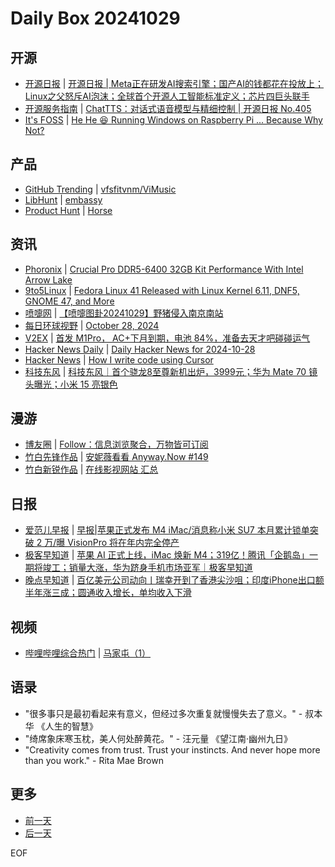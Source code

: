 # Daily Box 20241029

## 开源
- [开源日报](https://www.oschina.net/news/column?columnId=25) | [开源日报 | Meta正在研发AI搜索引擎；国产AI的钱都花在投放上；Linux之父怒斥AI泡沫；全球首个开源人工智能标准定义；芯片四巨头联手](https://www.oschina.net/news/318166)
- [开源服务指南](https://osguider.com/blog/) | [ChatTTS：对话式语音模型与精细控制 | 开源日报 No.405](https://osguider.com/blog/post/daily/daily-405/)
- [It's FOSS](https://itsfoss.com/) | [He He 😆 Running Windows on Raspberry Pi ... Because Why Not?](https://itsfoss.com/windows-raspberry-pi/)

## 产品
- [GitHub Trending](https://github.com/trending?since=daily) | [vfsfitvnm/ViMusic](https://github.com/vfsfitvnm/ViMusic)
- [LibHunt](https://www.libhunt.com/) | [embassy](https://www.libhunt.com/r/embassy)
- [Product Hunt](https://www.producthunt.com) | [Horse](https://www.producthunt.com/posts/horse)

## 资讯
- [Phoronix](https://www.phoronix.com/) | [Crucial Pro DDR5-6400 32GB Kit Performance With Intel Arrow Lake](https://www.phoronix.com/review/crucial-pro-ddr5-6400)
- [9to5Linux](https://9to5linux.com/) | [Fedora Linux 41 Released with Linux Kernel 6.11, DNF5, GNOME 47, and More](https://9to5linux.com/fedora-linux-41-released-with-linux-kernel-6-11-dnf5-gnome-47-and-more)
- [喷嚏网](http://www.dapenti.com/blog/blog.asp?subjectid=70&name=xilei) | [【喷嚏图卦20241029】野猪侵入南京南站](http://www.dapenti.com/blog/more.asp?name=xilei&id=182109)
- [每日环球视野](https://idai.ly/) | [October 28, 2024](http://m.idai.ly/se/a193iG?1730044800)
- [V2EX](https://www.v2ex.com/) | [首发 M1Pro， AC+下月到期，电池 84%，准备去天才吧碰碰运气](https://www.v2ex.com/t/1084520)
- [Hacker News Daily](https://www.daemonology.net/hn-daily/) | [Daily Hacker News for 2024-10-28](https://www.daemonology.net/hn-daily/2024-10-28.html)
- [Hacker News](https://news.ycombinator.com/front) | [How I write code using Cursor](https://news.ycombinator.com/item?id=41979203)
- [科技东风](https://m.smzdm.com/tag/tn0400v/) | [科技东风｜首个骁龙8至尊新机出炉，3999元；华为 Mate 70 镜头曝光；小米 15 亮银色](https://post.m.smzdm.com/p/a96dkwno/)

## 漫游
- [博友圈](https://www.boyouquan.com/home) | [Follow：信息浏览聚合，万物皆可订阅](https://www.boyouquan.com/go?from=feed&link=https%3A%2F%2Ftalen.top%2Fposts%2F12bfa1c7%2F)
- [竹白先锋作品](https://www.zhubai.wiki/) | [安妮薇看看 Anyway.Now #149](https://open.zhubai.wiki/a/l/t/z/pl/anyway/2462948654278664192)
- [竹白新锐作品](https://www.zhubai.wiki/) | [在线影视网站 汇总](https://open.zhubai.wiki/a/l/t/z/pl/shannan/2462884317677637632)

## 日报
- [爱范儿早报](https://www.ifanr.com/category/ifanrnews) | [早报|苹果正式发布 M4 iMac/消息称小米 SU7 本月累计锁单突破 2 万/曝 VisionPro 将在年内完全停产](https://www.ifanr.com/1604312)
- [极客早知道](https://www.geekpark.net/column/74) | [苹果 AI 正式上线，iMac 焕新 M4；319亿！腾讯「企鹅岛」一期将竣工；销量大涨，华为跻身手机市场亚军｜极客早知道](https://www.geekpark.net/news/342405)
- [晚点早知道](https://www.latepost.com/news/index?proma=3) | [百亿美元公司动向丨瑞幸开到了香港尖沙咀；印度iPhone出口额半年涨三成；圆通收入增长，单均收入下滑](https://www.latepost.com/news/dj_detail?id=2580)

## 视频
- [哔哩哔哩综合热门](https://www.bilibili.com/v/popular/all/) | [马家屯（1）](https://b23.tv/BV1VAS4Y8EZL)

## 语录
- "很多事只是最初看起来有意义，但经过多次重复就慢慢失去了意义。" - 叔本华 《人生的智慧》
- "绮席象床寒玉枕，美人何处醉黄花。" - 汪元量 《望江南·幽州九日》
- "Creativity comes from trust. Trust your instincts. And never hope more than you work." - Rita Mae Brown

## 更多
- [前一天](daily-box-20241028.md)
- [后一天](daily-box-20241030.md)

EOF